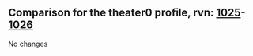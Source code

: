 ## Comparison for the theater0 profile, rvn: [1025](https://github.com/PRO100KatYT/FortniteProfileRevisions/tree/main/profiles/theater0/1025%20theater0.json)-[1026](https://github.com/PRO100KatYT/FortniteProfileRevisions/tree/main/profiles/theater0/1026%20theater0.json)

No changes
